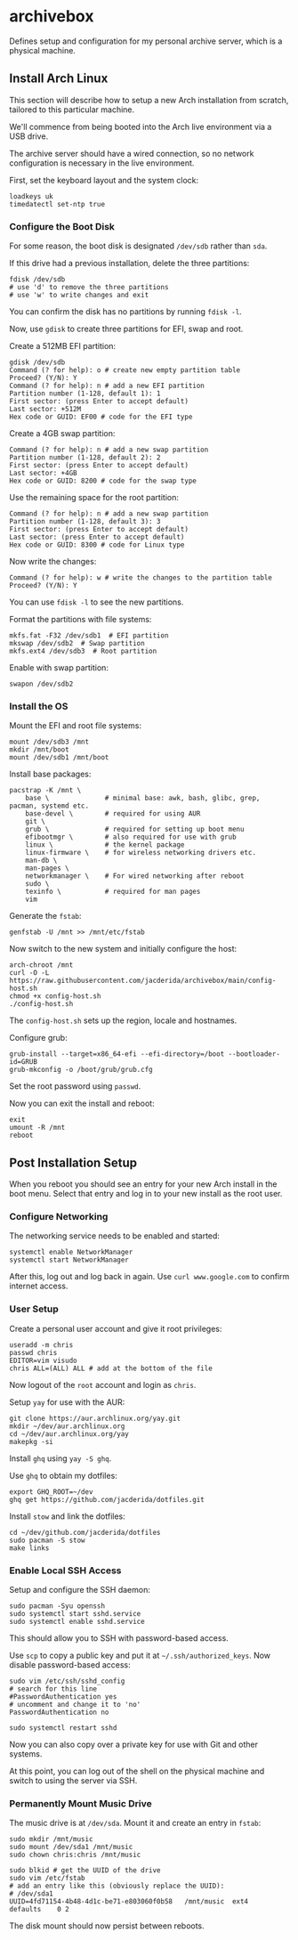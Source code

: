 # archivebox

Defines setup and configuration for my personal archive server, which is a physical machine.

## Install Arch Linux

This section will describe how to setup a new Arch installation from scratch, tailored to this particular machine.

We'll commence from being booted into the Arch live environment via a USB drive.

The archive server should have a wired connection, so no network configuration is necessary in the live environment.

First, set the keyboard layout and the system clock:
```
loadkeys uk
timedatectl set-ntp true
```

### Configure the Boot Disk

For some reason, the boot disk is designated `/dev/sdb` rather than `sda`.

If this drive had a previous installation, delete the three partitions:
```
fdisk /dev/sdb
# use 'd' to remove the three partitions
# use 'w' to write changes and exit
```

You can confirm the disk has no partitions by running `fdisk -l`.

Now, use `gdisk` to create three partitions for EFI, swap and root.

Create a 512MB EFI partition:
```
gdisk /dev/sdb
Command (? for help): o # create new empty partition table
Proceed? (Y/N): Y
Command (? for help): n # add a new EFI partition
Partition number (1-128, default 1): 1
First sector: (press Enter to accept default)
Last sector: +512M
Hex code or GUID: EF00 # code for the EFI type
```

Create a 4GB swap partition:
```
Command (? for help): n # add a new swap partition
Partition number (1-128, default 2): 2
First sector: (press Enter to accept default)
Last sector: +4GB
Hex code or GUID: 8200 # code for the swap type
```

Use the remaining space for the root partition:
```
Command (? for help): n # add a new swap partition
Partition number (1-128, default 3): 3
First sector: (press Enter to accept default)
Last sector: (press Enter to accept default)
Hex code or GUID: 8300 # code for Linux type
```

Now write the changes:
```
Command (? for help): w # write the changes to the partition table
Proceed? (Y/N): Y
```

You can use `fdisk -l` to see the new partitions.

Format the partitions with file systems:
```
mkfs.fat -F32 /dev/sdb1  # EFI partition
mkswap /dev/sdb2  # Swap partition
mkfs.ext4 /dev/sdb3  # Root partition
```

Enable with swap partition:
```
swapon /dev/sdb2
```

### Install the OS

Mount the EFI and root file systems:
```
mount /dev/sdb3 /mnt
mkdir /mnt/boot
mount /dev/sdb1 /mnt/boot
```

Install base packages:
```
pacstrap -K /mnt \
    base \              # minimal base: awk, bash, glibc, grep, pacman, systemd etc.
    base-devel \        # required for using AUR
    git \
    grub \              # required for setting up boot menu
    efibootmgr \        # also required for use with grub
    linux \             # the kernel package
    linux-firmware \    # for wireless networking drivers etc.
    man-db \
    man-pages \
    networkmanager \    # For wired networking after reboot
    sudo \
    texinfo \           # required for man pages
    vim
```

Generate the `fstab`:
```
genfstab -U /mnt >> /mnt/etc/fstab
```

Now switch to the new system and initially configure the host:
```
arch-chroot /mnt
curl -O -L https://raw.githubusercontent.com/jacderida/archivebox/main/config-host.sh
chmod +x config-host.sh
./config-host.sh
```

The `config-host.sh` sets up the region, locale and hostnames.

Configure grub:
```
grub-install --target=x86_64-efi --efi-directory=/boot --bootloader-id=GRUB
grub-mkconfig -o /boot/grub/grub.cfg
```

Set the root password using `passwd`.

Now you can exit the install and reboot:
```
exit
umount -R /mnt
reboot
```

## Post Installation Setup

When you reboot you should see an entry for your new Arch install in the boot menu. Select that entry and log in to your new install as the root user.

### Configure Networking

The networking service needs to be enabled and started:
```
systemctl enable NetworkManager
systemctl start NetworkManager
```

After this, log out and log back in again. Use `curl www.google.com` to confirm internet access.

### User Setup

Create a personal user account and give it root privileges:
```
useradd -m chris
passwd chris
EDITOR=vim visudo
chris ALL=(ALL) ALL # add at the bottom of the file
```

Now logout of the `root` account and login as `chris`.

Setup `yay` for use with the AUR:
```
git clone https://aur.archlinux.org/yay.git
mkdir ~/dev/aur.archlinux.org
cd ~/dev/aur.archlinux.org/yay
makepkg -si
```

Install `ghq` using `yay -S ghq`.

Use `ghq` to obtain my dotfiles:
```
export GHQ_ROOT=~/dev
ghq get https://github.com/jacderida/dotfiles.git
```

Install `stow` and link the dotfiles:
```
cd ~/dev/github.com/jacderida/dotfiles
sudo pacman -S stow
make links
```

### Enable Local SSH Access

Setup and configure the SSH daemon:
```
sudo pacman -Syu openssh
sudo systemctl start sshd.service
sudo systemctl enable sshd.service
```

This should allow you to SSH with password-based access.

Use `scp` to copy a public key and put it at `~/.ssh/authorized_keys`. Now disable password-based access:
```
sudo vim /etc/ssh/sshd_config
# search for this line
#PasswordAuthentication yes
# uncomment and change it to 'no'
PasswordAuthentication no

sudo systemctl restart sshd
```

Now you can also copy over a private key for use with Git and other systems.

At this point, you can log out of the shell on the physical machine and switch to using the server via SSH.

### Permanently Mount Music Drive

The music drive is at `/dev/sda`. Mount it and create an entry in `fstab`:
```
sudo mkdir /mnt/music
sudo mount /dev/sda1 /mnt/music
sudo chown chris:chris /mnt/music

sudo blkid # get the UUID of the drive
sudo vim /etc/fstab
# add an entry like this (obviously replace the UUID):
# /dev/sda1
UUID=4fd71154-4b48-4d1c-be71-e803060f0b58	/mnt/music	ext4		defaults	0 2
```

The disk mount should now persist between reboots.
